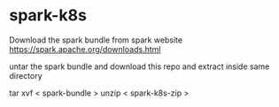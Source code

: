 # spark-k8s

Download the spark bundle from spark website
https://spark.apache.org/downloads.html

untar the spark bundle and download this repo and extract inside same directory

tar xvf < spark-bundle >
unzip < spark-k8s-zip >

